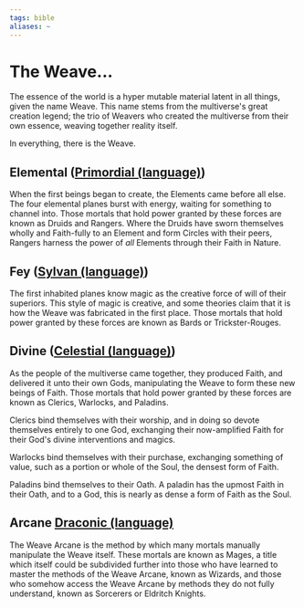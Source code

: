 ```yaml
---
tags: bible
aliases: ~
---
```


# The Weave...

The essence of the world is a hyper mutable material latent in all things, given the name Weave. This name stems from the multiverse's great creation legend; the trio of Weavers who created the multiverse from their own essence, weaving together reality itself.

In everything, there is the Weave.

## Elemental ([Primordial (language)](..\..\Notes%20on%20the%20Multiverse\Big%20Lore\Languages\Ancestral%20Languages\Time%20Before%20Time\Primordial%20%28language%29.md))

When the first beings began to create, the Elements came before all else. The four elemental planes burst with energy, waiting for something to channel into. Those mortals that hold power granted by these forces are known as Druids and Rangers. Where the Druids have sworn themselves wholly and Faith-fully to an Element and form Circles with their peers, Rangers harness the power of *all* Elements through their Faith in Nature.

## Fey ([Sylvan (language)](..\..\Notes%20on%20the%20Multiverse\Big%20Lore\Languages\Ancestral%20Languages\Time%20Before%20Time\Sylvan%20%28language%29.md))

The first inhabited planes know magic as the creative force of will of their superiors. This style of magic is creative, and some theories claim that it is how the Weave was fabricated in the first place. Those mortals that hold power granted by these forces are known as Bards or Trickster-Rouges.

## Divine ([Celestial (language)](..\..\Notes%20on%20the%20Multiverse\Big%20Lore\Languages\Ancestral%20Languages\Time%20Before%20Time\Celestial%20%28language%29.md))

As the people of the multiverse came together, they produced Faith, and delivered it unto their own Gods, manipulating the Weave to form these new beings of Faith. Those mortals that hold power granted by these forces are known as Clerics, Warlocks, and Paladins. 

Clerics bind themselves with their worship, and in doing so devote themselves entirely to one God, exchanging their now-amplified Faith for their God's divine interventions and magics. 

Warlocks bind themselves with their purchase, exchanging something of value, such as a portion or whole of the Soul, the densest form of Faith. 

Paladins bind themselves to their Oath. A paladin has the upmost Faith in their Oath, and to a God, this is nearly as dense a form of Faith as the Soul.

## Arcane [Draconic (language)](..\..\Notes%20on%20the%20Multiverse\Big%20Lore\Languages\Ancestral%20Languages\Time%20Before%20Time\Draconic%20%28language%29.md)

The Weave Arcane is the method by which many mortals manually manipulate the Weave itself. These mortals are known as Mages, a title which itself could be subdivided further into those who have learned to master the methods of the Weave Arcane, known as Wizards, and those who somehow access the Weave Arcane by methods they do not fully understand, known as Sorcerers or Eldritch Knights.
